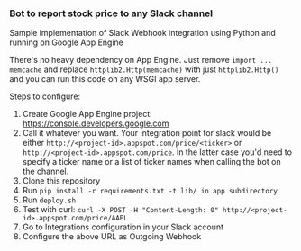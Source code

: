 ### Bot to report stock price to any Slack channel 
Sample implementation of Slack Webhook integration using Python and running on Google App Engine

There's no heavy dependency on App Engine. Just remove `import ... memcache` and replace `httplib2.Http(memcache)` with just `httplib2.Http()` and you can run this code on any WSGI app server.

Steps to configure:

1. Create Google App Engine project: https://console.developers.google.com
1. Call it whatever you want. Your integration point for slack would be either `http://<project-id>.appspot.com/price/<ticker>` or `http://<project-id>.appspot.com/price`. In the latter case you'd need to specify a ticker name or a list of ticker names when calling the bot on the channel.
1. Clone this repository
1. Run `pip install -r requirements.txt -t lib/ in app subdirectory`
1. Run `deploy.sh`
1. Test with curl: `curl -X POST -H "Content-Length: 0" http://<project-id>.appspot.com/price/AAPL`
1. Go to Integrations configuration in your Slack account
1. Configure the above URL as Outgoing Webhook
